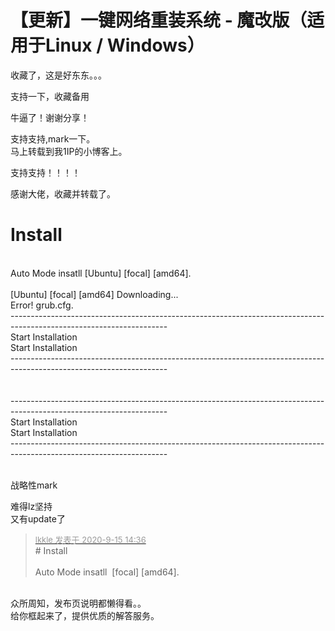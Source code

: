 # 【更新】一键网络重装系统 - 魔改版（适用于Linux / Windows）


收藏了，这是好东东。。。

支持一下，收藏备用<img src="static/image/smiley/yct/010.gif" smilieid="41" border="0" alt="" />

牛逼了！谢谢分享！

支持支持,mark一下。<br />
马上转载到我1IP的小博客上。

支持支持！！！！

感谢大佬，收藏并转载了。<img id="aimg_rgnil" onclick="zoom(this, this.src, 0, 0, 0)" class="zoom" src="https://cdn.jsdelivr.net/gh/hishis/forum-master/public/images/patch.gif" onmouseover="img_onmouseoverfunc(this)" onload="thumbImg(this)" border="0" alt="" />

# Install<br />
<br />
Auto Mode insatll [Ubuntu] [focal] [amd64]. <br />
<br />
[Ubuntu] [focal] [amd64] Downloading...<br />
Error! grub.cfg. <br />
---------------------------------------------------------------------------------------------------------------------<br />
 Start Installation <br />
 Start Installation <br />
---------------------------------------------------------------------------------------------------------------------<br />
<br />
<br />
---------------------------------------------------------------------------------------------------------------------<br />
 Start Installation <br />
 Start Installation <br />
---------------------------------------------------------------------------------------------------------------------<br />
<br />


战略性mark<img id="aimg_h70y8" onclick="zoom(this, this.src, 0, 0, 0)" class="zoom" src="https://cdn.jsdelivr.net/gh/hishis/forum-master/public/images/patch.gif" onmouseover="img_onmouseoverfunc(this)" onload="thumbImg(this)" border="0" alt="" />

难得lz坚持<br />
又有update了<img id="aimg_JL89y" onclick="zoom(this, this.src, 0, 0, 0)" class="zoom" src="https://cdn.jsdelivr.net/gh/hishis/forum-master/public/images/patch.gif" onmouseover="img_onmouseoverfunc(this)" onload="thumbImg(this)" border="0" alt="" />

<div class="quote"><blockquote><font size="2"><a href="https://www.hostloc.com/forum.php?mod=redirect&amp;goto=findpost&amp;pid=9173867&amp;ptid=744083" target="_blank"><font color="#999999">lkkle 发表于 2020-9-15 14:36</font></a></font><br />
# Install<br />
<br />
Auto Mode insatll&nbsp;&nbsp;[focal] [amd64]. </blockquote></div><br />
众所周知，发布页说明都懒得看。。<br />
给你框起来了，提供优质的解答服务。<br />
<br />
<img id="aimg_cUuj5" onclick="zoom(this, this.src, 0, 0, 0)" class="zoom" src="https://i.loli.net/2020/09/15/CK1oqIwGUtkvygf.png" onmouseover="img_onmouseoverfunc(this)" onload="thumbImg(this)" border="0" alt="" />
